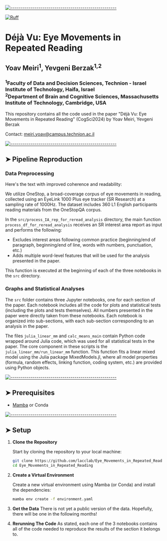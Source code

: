 <!-- ⚠️ This README has been generated from the file(s) "blueprint.md" ⚠️-->

[![-----------------------------------------------------](https://raw.githubusercontent.com/andreasbm/readme/master/assets/lines/colored.png)](#eye_movements_in_repeated_reading)

[![Ruff](https://github.com/lacclab/Eye_Movements_in_Repeated_Reading/actions/workflows/ruff.yml/badge.svg?branch=main)](https://github.com/lacclab/Eye_Movements_in_Repeated_Reading/actions/workflows/ruff.yml)

# Déjà Vu: Eye Movements in Repeated Reading
## Yoav Meiri<sup>1</sup>, Yevgeni Berzak<sup>1,2</sup>
### <sup>1</sup>Faculty of Data and Decision Sciences, Technion - Israel Institute of Technology, Haifa, Israel <br> <sup>2</sup>Department of Brain and Cognitive Sciences, Massachusetts Institute of Technology, Cambridge, USA

This repository contains all the code used in the paper "Déjà Vu: Eye Movements in Repeated Reading" (CogSci2024) by Yoav Meiri, Yevgeni Berzak

Contact: meiri.yoav@campus.technion.ac.il



[![-----------------------------------------------------](https://raw.githubusercontent.com/andreasbm/readme/master/assets/lines/colored.png)](#pipeline-reproduction)

## ➤ Pipeline Reproduction

### Data Preprocessing

Here's the text with improved coherence and readability:

We utilize OneStop, a broad-coverage corpus of eye movements in reading, collected using an EyeLink 1000 Plus eye tracker (SR Research) at a sampling rate of 1000Hz. The dataset includes 360 L1 English participants reading materials from the OneStopQA corpus.

In the `src/process_IA_rep_for_reread_analysis` directory, the main function `process_df_for_reread_analysis` receives an SR interest area report as input and performs the following:

- Excludes interest areas following common practice (beginning/end of paragraph, beginning/end of line, words with numbers, punctuation, etc.)
- Adds multiple word-level features that will be used for the analysis presented in the paper.

This function is executed at the beginning of each of the three notebooks in the `src` directory.

### Graphs and Statistical Analyses

The `src` folder contains three Jupyter notebooks, one for each section of the paper. Each notebook includes all the code for plots and statistical tests (including the plots and tests themselves). All numbers presented in the paper were directly taken from these notebooks. Each notebook is organized into sub-sections, with each sub-section corresponding to an analysis in the paper. 

The files `julia_linear_mm` and `calc_means_main` contain Python code wrapped around Julia code, which was used for all statistical tests in the paper. The core component in these scripts is the `julia_linear_mm/run_linear_mm` function. This function fits a linear mixed model using the Julia package MixedModels.jl, where all model properties (formula, random effects, linking function, coding system, etc.) are provided using Python objects.


[![-----------------------------------------------------](https://raw.githubusercontent.com/andreasbm/readme/master/assets/lines/colored.png)](#prerequisites)

## ➤ Prerequisites

- [Mamba](https://github.com/conda-forge/miniforge#mambaforge) or Conda



[![-----------------------------------------------------](https://raw.githubusercontent.com/andreasbm/readme/master/assets/lines/colored.png)](#setup)

## ➤ Setup

1. **Clone the Repository**

    Start by cloning the repository to your local machine:

    ```bash
    git clone https://github.com/lacclab/Eye_Movements_in_Repeated_Reading
    cd Eye_Movements_in_Repeated_Reading
    ```

2. **Create a Virtual Environment**

    Create a new virtual environment using Mamba (or Conda) and install the dependencies:

    ```bash
    mamba env create -f environment.yaml
    ```

3. **Get the Data**
    There is not yet a public version of the data. Hopefully, there will be one in the following months!

4. **Rerunning The Code**
    As stated, each one of the 3 notebooks contains all of the code needed to reproduce the results of the section it belongs to.
